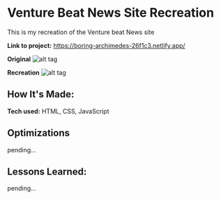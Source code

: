 # Venture Beat News Site Recreation
This is my recreation of the Venture beat News site

**Link to project:** https://boring-archimedes-26f1c3.netlify.app/

**Original**
![alt tag](https://i.imgur.com/o0jwsdJ.png)

**Recreation**
![alt tag](https://i.imgur.com/ADW8c8P.png)

## How It's Made:

**Tech used:** HTML, CSS, JavaScript


## Optimizations

pending...

## Lessons Learned:

pending...
